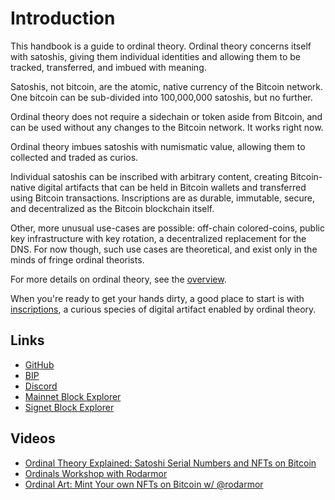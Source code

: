 Introduction
============

This handbook is a guide to ordinal theory. Ordinal theory concerns itself with
satoshis, giving them individual identities and allowing them to be tracked,
transferred, and imbued with meaning.

Satoshis, not bitcoin, are the atomic, native currency of the Bitcoin network.
One bitcoin can be sub-divided into 100,000,000 satoshis, but no further.

Ordinal theory does not require a sidechain or token aside from Bitcoin, and
can be used without any changes to the Bitcoin network. It works right now.

Ordinal theory imbues satoshis with numismatic value, allowing them to
collected and traded as curios.

Individual satoshis can be inscribed with arbitrary content, creating
Bitcoin-native digital artifacts that can be held in Bitcoin wallets and
transferred using Bitcoin transactions. Inscriptions are as durable, immutable,
secure, and decentralized as the Bitcoin blockchain itself.

Other, more unusual use-cases are possible: off-chain colored-coins, public key
infrastructure with key rotation, a decentralized replacement for the DNS. For
now though, such use cases are theoretical, and exist only in the minds of
fringe ordinal theorists.

For more details on ordinal theory, see the [overview](overview.md).

When you're ready to get your hands dirty, a good place to start is with
[inscriptions](guides/inscriptions.md), a curious species of digital artifact
enabled by ordinal theory.

Links
-----

- [GitHub](https://github.com/casey/ord/)
- [BIP](https://github.com/casey/ord/blob/master/bip.mediawiki)
- [Discord](https://discord.gg/87cjuz4FYg)
- [Mainnet Block Explorer](https://ordinals.com)
- [Signet Block Explorer](https://signet.ordinals.com)

Videos
------

- [Ordinal Theory Explained: Satoshi Serial Numbers and NFTs on Bitcoin](https://www.youtube.com/watch?v=rSS0O2KQpsI)
- [Ordinals Workshop with Rodarmor](https://www.youtube.com/watch?v=MC_haVa6N3I)
- [Ordinal Art: Mint Your own NFTs on Bitcoin w/ @rodarmor](https://www.youtube.com/watch?v=j5V33kV3iqo)
